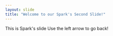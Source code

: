 ```yaml
---
layout: slide
title: "Welcome to our Spark's Second Slide!"
---
```

This is Spark's slide
Use the left arrow to go back!

